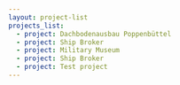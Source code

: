 ```yaml
---
layout: project-list
projects_list:
  - project: Dachbodenausbau Poppenbüttel
  - project: Ship Broker
  - project: Military Museum
  - project: Ship Broker
  - project: Test project
---
```


